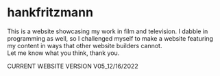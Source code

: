 # hankfritzmann
This is a website showcasing my work in film and television. 
I dabble in programming as well, so I challenged myself to make a website featuring my content in ways that other website builders cannot.  
Let me know what you think, thank you.

CURRENT WEBSITE VERSION
V05_12/16/2022